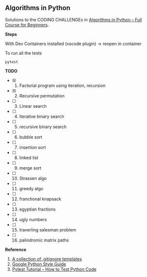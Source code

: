 ## Algorithms in Python

Solutions to the CODING CHALLENGEs in [Algorithms in Python – Full Course for Beginners](https://www.youtube.com/watch?v=fW_OS3LGB9Q). </br>

**Steps**

With Dev Containers installed (vscode plugin) -> reopen in container

To run all the tests

```
pytest
```

**TODO**

-   [x] 1. Factorial program using iteration, recursion
-   [x] 2. Recursive permutation
-   [ ] 3. Linear search
-   [ ] 4. Iterative binary search
-   [ ] 5. recursive binary search
-   [ ] 6. bubble sort
-   [ ] 7. insertion sort
-   [ ] 8. linked list
-   [ ] 9. merge sort
-   [ ] 10. Strassen algo
-   [ ] 11. greedy algo
-   [ ] 12. franctional knapsack
-   [ ] 13. egyptian fractions
-   [ ] 14. ugly numbers
-   [ ] 15. traverling salesman problem
-   [ ] 16. palindromic matrix paths

**Reference**

1. [A collection of .gitignore templates](https://github.com/github/gitignore)
2. [Google Python Style Guide](https://google.github.io/styleguide/pyguide.html)
3. [Pytest Tutorial – How to Test Python Code](https://www.youtube.com/watch?v=cHYq1MRoyI0)
